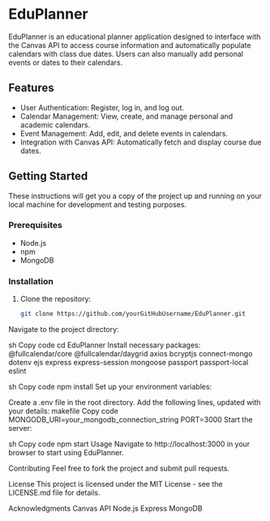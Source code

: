 # EduPlanner

EduPlanner is an educational planner application designed to interface with the Canvas API to access course information and automatically populate calendars with class due dates. Users can also manually add personal events or dates to their calendars.

## Features

- User Authentication: Register, log in, and log out.
- Calendar Management: View, create, and manage personal and academic calendars.
- Event Management: Add, edit, and delete events in calendars.
- Integration with Canvas API: Automatically fetch and display course due dates.

## Getting Started

These instructions will get you a copy of the project up and running on your local machine for development and testing purposes.

### Prerequisites

- Node.js
- npm
- MongoDB

### Installation

1. Clone the repository:
   ```sh
   git clone https://github.com/yourGitHubUsername/EduPlanner.git
Navigate to the project directory:

sh
Copy code
cd EduPlanner
Install necessary packages:
@fullcalendar/core
@fullcalendar/daygrid
axios
bcryptjs
connect-mongo
dotenv
ejs
express
express-session
mongoose
passport
passport-local
eslint

sh
Copy code
npm install
Set up your environment variables:

Create a .env file in the root directory.
Add the following lines, updated with your details:
makefile
Copy code
MONGODB_URI=your_mongodb_connection_string
PORT=3000
Start the server:

sh
Copy code
npm start
Usage
Navigate to http://localhost:3000 in your browser to start using EduPlanner.

Contributing
Feel free to fork the project and submit pull requests.

License
This project is licensed under the MIT License - see the LICENSE.md file for details.

Acknowledgments
Canvas API
Node.js
Express
MongoDB

